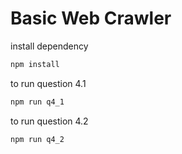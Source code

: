 # Basic Web Crawler
install dependency
```bash 
npm install
```
to run question 4.1
```bash 
npm run q4_1
```
to run question 4.2
```bash 
npm run q4_2
```